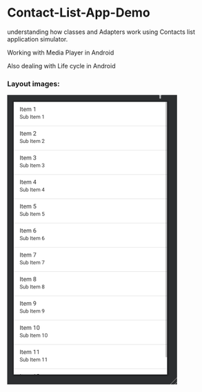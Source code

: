 # Contact-List-App-Demo

understanding how classes and Adapters work using Contacts list application simulator.

Working with Media Player in Android

Also dealing with Life cycle in Android 

### Layout images:

![layout](./images/contact.png)
